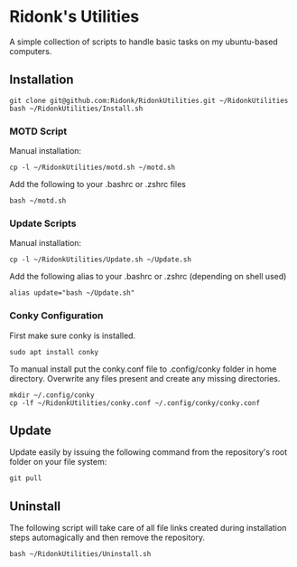 # Ridonk\'s Utilities

A simple collection of scripts to handle basic tasks on my ubuntu-based computers.

## Installation

```
git clone git@github.com:Ridonk/RidonkUtilities.git ~/RidonkUtilities
bash ~/RidonkUtilities/Install.sh
```

### MOTD Script

Manual installation:

```
cp -l ~/RidonkUtilities/motd.sh ~/motd.sh
```

Add the following to your .bashrc or .zshrc files

```
bash ~/motd.sh
```

### Update Scripts

Manual installation: 
```
cp -l ~/RidonkUtilities/Update.sh ~/Update.sh
```

Add the following alias to your .bashrc or .zshrc (depending on shell used)

```
alias update="bash ~/Update.sh"
```

### Conky Configuration

First make sure conky is installed.

```
sudo apt install conky
```

To manual install put the conky.conf file to .config/conky folder in home directory. Overwrite any files present and create any missing directories.

```
mkdir ~/.config/conky
cp -lf ~/RidonkUtilities/conky.conf ~/.config/conky/conky.conf
```

## Update

Update easily by issuing the following command from the repository's root folder on your file system:

```
git pull
```

## Uninstall

The following script will take care of all file links created during installation steps automagically and then remove the repository.

```
bash ~/RidonkUtilities/Uninstall.sh
```
